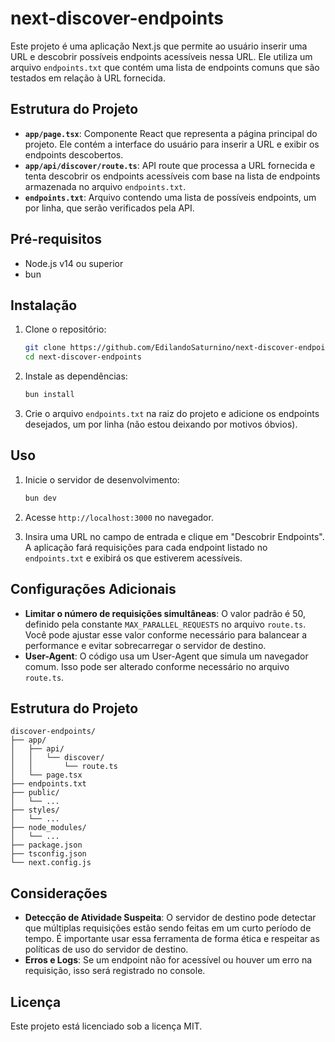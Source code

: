 # next-discover-endpoints

Este projeto é uma aplicação Next.js que permite ao usuário inserir uma URL e descobrir possíveis endpoints acessíveis nessa URL. Ele utiliza um arquivo `endpoints.txt` que contém uma lista de endpoints comuns que são testados em relação à URL fornecida.

## Estrutura do Projeto

- **`app/page.tsx`**: Componente React que representa a página principal do projeto. Ele contém a interface do usuário para inserir a URL e exibir os endpoints descobertos.
- **`app/api/discover/route.ts`**: API route que processa a URL fornecida e tenta descobrir os endpoints acessíveis com base na lista de endpoints armazenada no arquivo `endpoints.txt`.
- **`endpoints.txt`**: Arquivo contendo uma lista de possíveis endpoints, um por linha, que serão verificados pela API.

## Pré-requisitos

- Node.js v14 ou superior
- bun

## Instalação

1. Clone o repositório:

   ```bash
   git clone https://github.com/EdilandoSaturnino/next-discover-endpoints.git
   cd next-discover-endpoints
   ```

2. Instale as dependências:

   ```bash
   bun install
   ```

3. Crie o arquivo `endpoints.txt` na raiz do projeto e adicione os endpoints desejados, um por linha (não estou deixando por motivos óbvios).

## Uso

1. Inicie o servidor de desenvolvimento:

   ```bash
   bun dev
   ```

2. Acesse `http://localhost:3000` no navegador.

3. Insira uma URL no campo de entrada e clique em "Descobrir Endpoints". A aplicação fará requisições para cada endpoint listado no `endpoints.txt` e exibirá os que estiverem acessíveis.

## Configurações Adicionais

- **Limitar o número de requisições simultâneas**: O valor padrão é 50, definido pela constante `MAX_PARALLEL_REQUESTS` no arquivo `route.ts`. Você pode ajustar esse valor conforme necessário para balancear a performance e evitar sobrecarregar o servidor de destino.
- **User-Agent**: O código usa um User-Agent que simula um navegador comum. Isso pode ser alterado conforme necessário no arquivo `route.ts`.

## Estrutura do Projeto

```plaintext
discover-endpoints/
├── app/
│   ├── api/
│   │   └── discover/
│   │       └── route.ts
│   └── page.tsx
├── endpoints.txt
├── public/
│   └── ...
├── styles/
│   └── ...
├── node_modules/
│   └── ...
├── package.json
├── tsconfig.json
└── next.config.js
```

## Considerações

- **Detecção de Atividade Suspeita**: O servidor de destino pode detectar que múltiplas requisições estão sendo feitas em um curto período de tempo. É importante usar essa ferramenta de forma ética e respeitar as políticas de uso do servidor de destino.
- **Erros e Logs**: Se um endpoint não for acessível ou houver um erro na requisição, isso será registrado no console.

## Licença

Este projeto está licenciado sob a licença MIT.
